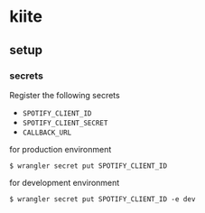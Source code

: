 # kiite

## setup

### secrets

Register the following secrets

- `SPOTIFY_CLIENT_ID`
- `SPOTIFY_CLIENT_SECRET`
- `CALLBACK_URL`

for production environment

```console
$ wrangler secret put SPOTIFY_CLIENT_ID
```

for development environment


```console
$ wrangler secret put SPOTIFY_CLIENT_ID -e dev
```
